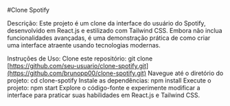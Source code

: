 #Clone Spotify

Descrição: Este projeto é um clone da interface do usuário do Spotify, desenvolvido em React.js e estilizado com Tailwind CSS. Embora não inclua funcionalidades avançadas, é uma demonstração prática de como criar uma interface atraente usando tecnologias modernas.

Instruções de Uso: Clone este repositório: git clone [https://github.com/seu-usuario/clone-spotify.git](https://github.com/brunopp00/clone-spotify.git) Navegue até o diretório do projeto: cd clone-spotify Instale as dependências: npm install Execute o projeto: npm start Explore o código-fonte e experimente modificar a interface para praticar suas habilidades em React.js e Tailwind CSS.
